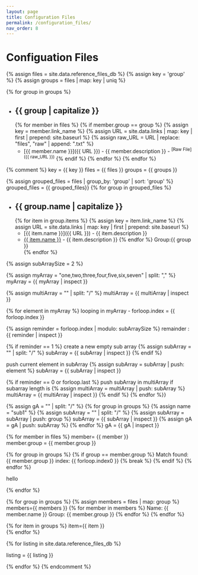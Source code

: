 ```yaml
---
layout: page
title: Configuration Files
permalink: /configuration_files/
nav_order: 8 
---
```


# Configuation Files

{% assign files = site.data.reference_files_db %}
{% assign key = 'group' %}
{% assign groups = files | map: key | uniq %}

{% for group in groups %}
* ## {{ group | capitalize }}
  {% for member in files %}
    {% if member.group == group %}
      {% assign key = member.link_name %}
      {% assign URL = site.data.links | map: key | first | prepend: site.baseurl %}
      {% assign raw_URL = URL | replace: "files", "raw" | append: ".txt"  %}
  * [{{ member.name }}]({{ URL }}) - {{ member.description }} - <sup> [Raw File]({{ raw_URL }})</sup>
    {% endif %}
  {% endfor %}
{% endfor %}

{% comment %}
key = {{ key }}
files = {{ files }}
groups = {{ groups }}

{% assign grouped_files = files | group_by: 'group' | sort: 'group' %}
grouped_files = {{ grouped_files}}
{% for group in grouped_files %}
* ## {{ group.name | capitalize }}
  {% for item in group.items  %}
    {% assign key = item.link_name %}
    {% assign URL = site.data.links | map: key | first | prepend: site.baseurl %}
  * [{{ item.name }}]({{ URL }}) - {{ item.description }}
  * <a mimetype="text/plain" type="text/plain"  href="{{ URL }}">{{ item.name }}</a> - {{ item.description }}
  {% endfor %}
Group:{{ group }}<br>
{% endfor %}

{% assign subArraySize = 2 %}

{% assign myArray = "one,two,three,four,five,six,seven" | split: "," %}
myArray = {{ myArray | inspect }}

{% assign multiArray = "" | split: "/" %}
multiArray = {{ multiArray | inspect }}

{% for element in myArray %}
  looping in myArray - forloop.index = {{ forloop.index }}

  {% assign reminder = forloop.index | modulo: subArraySize %}
  remainder : {{ reminder | inspect }}

  {% if reminder == 1 %}
  create a new empty sub array
  {% assign subArray = "" | split: "/" %}
  subArray = {{ subArray | inspect }}
  {% endif %}

  push current element in subArray
  {% assign subArray = subArray | push: element %}
  subArray = {{ subArray | inspect }}

  {% if reminder == 0 or forloop.last %}
  push subArray in multiArray if subarray length is
    {% assign multiArray = multiArray | push: subArray %}
  multiArray = {{ multiArray | inspect }}
  {% endif %}
{% endfor %}}

{% assign gA = "" | split: "/" %}
{% for group in groups %}
  {% assign name = "sub1" %}
  {% assign subArray = "" | split: "/" %}
  {% assign subArray = subArray | push: group %}
  subArray = {{ subArray | inspect }}
  {% assign gA = gA | push: subArray %}
{% endfor %}
gA = {{ gA | inspect }}


{% for member in files %}
member= {{ member }}<br>
member.group = {{ member.group }}<br>

  {% for group in groups %}
    {% if group == member.group %}
      Match found: {{ member.group }}
      index: {{ forloop.index0 }}
      {% break %}
    {% endif %}
  {% endfor %}

hello 

{% endfor %}

{% for group in groups %}
  {% assign members = files | map: group %}
  members={{ members }}
  {% for member in members %}
    Name: {{ member.name }}
    Group: {{ member.group }}
  {% endfor %}
{% endfor %}

{% for item in groups %}
item={{ item }}<br>
{% endfor %}

{% for listing in site.data.reference_files_db %}

listing = {{ listing }}

{% endfor %}
{% endcomment %}
